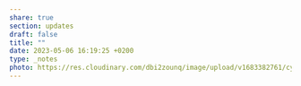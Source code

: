 ```yaml
---
share: true
section: updates
draft: false
title: ""
date: 2023-05-06 16:19:25 +0200
type: _notes
photo: https://res.cloudinary.com/dbi2zounq/image/upload/v1683382761/cya9la68ivi2iimpliw9.jpg
---
```




